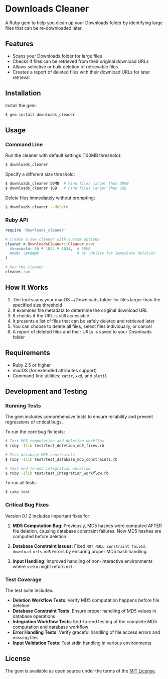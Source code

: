 # Downloads Cleaner

A Ruby gem to help you clean up your Downloads folder by identifying large files that can be re-downloaded later.

## Features

- Scans your Downloads folder for large files
- Checks if files can be retrieved from their original download URLs
- Allows selective or bulk deletion of retrievable files
- Creates a report of deleted files with their download URLs for later retrieval

## Installation

Install the gem:

```bash
$ gem install downloads_cleaner
```

## Usage

### Command Line

Run the cleaner with default settings (100MB threshold):

```bash
$ downloads_cleaner
```

Specify a different size threshold:

```bash
$ downloads_cleaner 50MB  # Find files larger than 50MB
$ downloads_cleaner 1GB   # Find files larger than 1GB
```

Delete files immediately without prompting:

```bash
$ downloads_cleaner --delete
```

### Ruby API

```ruby
require 'downloads_cleaner'

# Create a new cleaner with custom options
cleaner = DownloadsCleaner::Cleaner.new(
  threshold: 50 * 1024 * 1024,  # 50MB
  mode: :prompt                 # or :delete for immediate deletion
)

# Run the cleaner
cleaner.run
```

## How It Works

1. The tool scans your macOS ~/Downloads folder for files larger than the specified size threshold
2. It examines file metadata to determine the original download URL
3. It checks if the URL is still accessible
4. It presents a list of files that can be safely deleted and retrieved later
5. You can choose to delete all files, select files individually, or cancel
6. A report of deleted files and their URLs is saved to your Downloads folder

## Requirements

- Ruby 2.5 or higher
- macOS (for extended attributes support)
- Command-line utilities: `xattr`, `xxd`, and `plutil`

## Development and Testing

### Running Tests

The gem includes comprehensive tests to ensure reliability and prevent regressions of critical bugs.

To run the core bug fix tests:

```bash
# Test MD5 computation and deletion workflow
$ ruby -Ilib test/test_deletion_md5_fixes.rb

# Test database MD5 constraints
$ ruby -Ilib test/test_database_md5_constraints.rb

# Test end-to-end integration workflow
$ ruby -Ilib test/test_integration_workflow.rb
```

To run all tests:

```bash
$ rake test
```

### Critical Bug Fixes

Version 0.1.2 includes important fixes for:

1. **MD5 Computation Bug**: Previously, MD5 hashes were computed AFTER file deletion, causing database constraint failures. Now MD5 hashes are computed before deletion.

2. **Database Constraint Issues**: Fixed `NOT NULL constraint failed: download_urls.md5` errors by ensuring proper MD5 hash handling.

3. **Input Handling**: Improved handling of non-interactive environments where `stdin` might return `nil`.

### Test Coverage

The test suite includes:

- **Deletion Workflow Tests**: Verify MD5 computation happens before file deletion
- **Database Constraint Tests**: Ensure proper handling of MD5 values in database operations
- **Integration Workflow Tests**: End-to-end testing of the complete MD5 computation and database workflow
- **Error Handling Tests**: Verify graceful handling of file access errors and missing files
- **Input Validation Tests**: Test stdin handling in various environments

## License

The gem is available as open source under the terms of the [MIT License](https://opensource.org/licenses/MIT).
```
